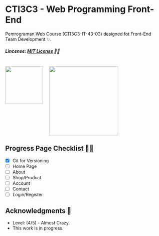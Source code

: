 # CTI3C3 - Web Programming Front-End
Pemrograman Web Course (CTI3C3-IT-43-03) designed fot Front-End Team Development ✨.
##### Lincense: [MIT License](https://github.com/bydzen/cti3c3_front-end/blob/main/LICENSE) 🧑‍⚖️
<br>

<div style="display: flex;">
  <img weight="120px" height="120px" src="https://lms.telkomuniversity.ac.id/pluginfile.php/1/theme_remui/logomini/1635822648/icon-bg-white.png" style="margin-right: 20px;">
  <img weight="220px" height="220px" src="https://upload.wikimedia.org/wikipedia/en/thumb/c/cd/Telkom_University_Logo.svg/1200px-Telkom_University_Logo.svg.png">
</div>

## Progress Page Checklist 🧑‍💻
- [X] Git for Versioning
- [ ] Home Page
- [ ] About
- [ ] Shop/Product
- [ ] Account
- [ ] Contact
- [ ] Login/Register

## Acknowledgments 📝
* Level: (4/5) - Almost Crazy.
* This work is in progress.
